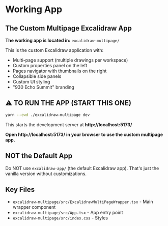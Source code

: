 # Working App

## The Custom Multipage Excalidraw App

**The working app is located in:** `excalidraw-multipage/`

This is the custom Excalidraw application with:
- Multi-page support (multiple drawings per workspace)
- Custom properties panel on the left
- Pages navigator with thumbnails on the right  
- Collapsible side panels
- Custom UI styling
- "930 Echo Summit" branding

## ⚠️ TO RUN THE APP (START THIS ONE)

```bash
yarn --cwd ./excalidraw-multipage dev
```

This starts the development server at **http://localhost:5173/**

**Open http://localhost:5173/ in your browser to use the custom multipage app.**

## NOT the Default App

Do NOT use `excalidraw-app/` (the default Excalidraw app). That's just the vanilla version without customizations.

## Key Files

- `excalidraw-multipage/src/ExcalidrawMultiPageWrapper.tsx` - Main wrapper component
- `excalidraw-multipage/src/App.tsx` - App entry point
- `excalidraw-multipage/src/index.css` - Styles

